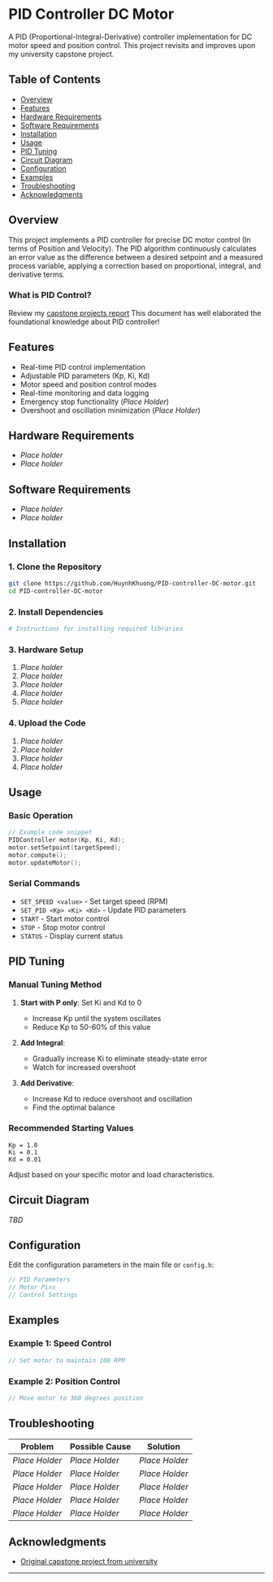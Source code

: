# PID Controller DC Motor

A PID (Proportional-Integral-Derivative) controller implementation for DC motor speed and position control. This project revisits and improves upon my university capstone project.

## Table of Contents

- [Overview](#overview)
- [Features](#features)
- [Hardware Requirements](#hardware-requirements)
- [Software Requirements](#software-requirements)
- [Installation](#installation)
- [Usage](#usage)
- [PID Tuning](#pid-tuning)
- [Circuit Diagram](#circuit-diagram)
- [Configuration](#configuration)
- [Examples](#examples)
- [Troubleshooting](#troubleshooting)
- [Acknowledgments](#acknowledgments)

## Overview

This project implements a PID controller for precise DC motor control (In terms of Position and Velocity). The PID algorithm continuously calculates an error value as the difference between a desired setpoint and a measured process variable, applying a correction based on proportional, integral, and derivative terms.

### What is PID Control?

Review my [capstone projects report](docs\BAOCAODOAN1_HuynhKhuong_1812689.pdf)
This document has well elaborated the foundational knowledge about PID controller! 

## Features

- Real-time PID control implementation
- Adjustable PID parameters (Kp, Ki, Kd)
- Motor speed and position control modes
- Real-time monitoring and data logging
- Emergency stop functionality (*Place Holder*)
- Overshoot and oscillation minimization (*Place Holder*)

## Hardware Requirements

- *Place holder*
- *Place holder*

## Software Requirements

- *Place holder* 
- *Place holder* 

## Installation

### 1. Clone the Repository

```bash
git clone https://github.com/HuynhKhuong/PID-controller-DC-motor.git
cd PID-controller-DC-motor
```

### 2. Install Dependencies

```bash
# Instructions for installing required libraries
```

### 3. Hardware Setup

1. *Place holder*
2. *Place holder*
3. *Place holder*
4. *Place holder*
5. *Place holder*

### 4. Upload the Code

1. *Place holder*
2. *Place holder*
3. *Place holder*
4. *Place holder*

## Usage

### Basic Operation

```cpp
// Example code snippet
PIDController motor(Kp, Ki, Kd);
motor.setSetpoint(targetSpeed);
motor.compute();
motor.updateMotor();
```

### Serial Commands

- `SET_SPEED <value>` - Set target speed (RPM)
- `SET_PID <Kp> <Ki> <Kd>` - Update PID parameters
- `START` - Start motor control
- `STOP` - Stop motor control
- `STATUS` - Display current status

## PID Tuning

### Manual Tuning Method

1. **Start with P only**: Set Ki and Kd to 0
   - Increase Kp until the system oscillates
   - Reduce Kp to 50-60% of this value

2. **Add Integral**: 
   - Gradually increase Ki to eliminate steady-state error
   - Watch for increased overshoot

3. **Add Derivative**:
   - Increase Kd to reduce overshoot and oscillation
   - Find the optimal balance

### Recommended Starting Values

```
Kp = 1.0
Ki = 0.1
Kd = 0.01
```

Adjust based on your specific motor and load characteristics.

## Circuit Diagram

*TBD*

## Configuration

Edit the configuration parameters in the main file or `config.h`:

```cpp
// PID Parameters
// Motor Pins
// Control Settings
```

## Examples

### Example 1: Speed Control

```cpp
// Set motor to maintain 100 RPM
```

### Example 2: Position Control

```cpp
// Move motor to 360 degrees position
```

## Troubleshooting

| Problem | Possible Cause | Solution |
|---------|---------------|----------|
| *Place Holder* | *Place Holder* | *Place Holder* |
| *Place Holder* | *Place Holder* | *Place Holder* |
| *Place Holder* | *Place Holder* | *Place Holder* |
| *Place Holder* | *Place Holder* | *Place Holder* |
| *Place Holder* | *Place Holder* | *Place Holder* |

## Acknowledgments
- [Original capstone project from university](docs\BAOCAODOAN1_HuynhKhuong_1812689.pdf)

---

